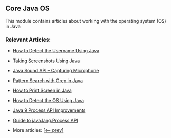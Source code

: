 ## Core Java OS

This module contains articles about working with the operating system (OS) in Java

### Relevant Articles: 
- [How to Detect the Username Using Java](https://www.baeldung.com/java-get-username)
- [Taking Screenshots Using Java](https://www.baeldung.com/java-taking-screenshots)
- [Java Sound API – Capturing Microphone](https://www.baeldung.com/java-sound-api-capture-mic)
- [Pattern Search with Grep in Java](http://www.baeldung.com/grep-in-java)
- [How to Print Screen in Java](http://www.baeldung.com/print-screen-in-java)
- [How to Detect the OS Using Java](http://www.baeldung.com/java-detect-os)
- [Java 9 Process API Improvements](http://www.baeldung.com/java-9-process-api)
- [Guide to java.lang.Process API](https://www.baeldung.com/java-process-api)

- More articles: [[<-- prev]](../core-java-os)
